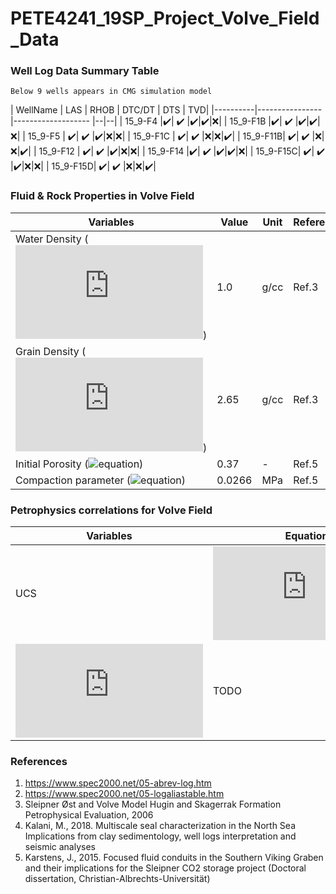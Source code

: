 # PETE4241_19SP_Project_Volve_Field_Data

### Well Log Data Summary Table

	Below 9 wells appears in CMG simulation model
| WellName |      LAS      |  RHOB |  DTC/DT | DTS | TVD|
|----------|----------------  |------------------- |--|--|
| 15_9-F4  |:heavy_check_mark:| :heavy_check_mark: |:heavy_check_mark:|:heavy_check_mark:|:x:|
| 15_9-F1B |:heavy_check_mark:| :heavy_check_mark: |:heavy_check_mark:|:heavy_check_mark:|:x:|
| 15_9-F5  | :heavy_check_mark:| :heavy_check_mark: |:heavy_check_mark:|:x:|:x:|
| 15_9-F1C | :heavy_check_mark:| :heavy_check_mark: |:x:|:x:|:heavy_check_mark:|
| 15_9-F11B| :heavy_check_mark:| :heavy_check_mark: |:x:|:x:|:heavy_check_mark:|
| 15_9-F12 | :heavy_check_mark:| :heavy_check_mark: |:heavy_check_mark:|:x:|:x:|
| 15_9-F14 |:heavy_check_mark:| :heavy_check_mark: |:heavy_check_mark:|:heavy_check_mark:|:x:|
| 15_9-F15C| :heavy_check_mark:| :heavy_check_mark: |:heavy_check_mark:|:x:|:x:|
| 15_9-F15D| :heavy_check_mark:| :heavy_check_mark: |:x:|:x:|:heavy_check_mark:|

### Fluid & Rock Properties in Volve Field

| Variables					|      Value      |  Unit |  Reference |
|----------					|---------------- |------------ |--|
| Water Density (![equation](https://latex.codecogs.com/png.latex?%24%5Crho_%7Bw%7D%24))  |1.0| g/cc |Ref.3|
| Grain Density (![equation](https://latex.codecogs.com/png.latex?%24%5Crho_%7Bma%7D%24))  |2.65| g/cc |Ref.3|
| Initial Porosity (![equation](https://latex.codecogs.com/png.latex?\phi_0))  |0.37| - |Ref.5|
| Compaction parameter (![equation](https://latex.codecogs.com/png.latex?\beta))  |0.0266| MPa |Ref.5|


### Petrophysics correlations for Volve Field

| Variables					|     Equation    | Unit|  Reference |
|----------					|---------------- |------------ |--|
| UCS  |![equation](https://latex.codecogs.com/png.latex?%24e%5E%7B-6.36&plus;2.45log%280.86V_p-1172%29%7D%24)|V_p(m/s), UCS(MPa)			|Ref.4|
| ![equation](https://latex.codecogs.com/png.latex?%24%5Cphi%24)  |TODO|TODO		|Ref.3|

### References

1. https://www.spec2000.net/05-abrev-log.htm
2. https://www.spec2000.net/05-logaliastable.htm
3. Sleipner Øst and Volve Model Hugin and Skagerrak Formation Petrophysical Evaluation, 2006 
4. Kalani, M., 2018. Multiscale seal characterization in the North Sea Implications from clay
sedimentology, well logs interpretation and seismic analyses
5. Karstens, J., 2015. Focused fluid conduits in the Southern Viking Graben and their implications for the
Sleipner CO2 storage project (Doctoral dissertation, Christian-Albrechts-Universität)

